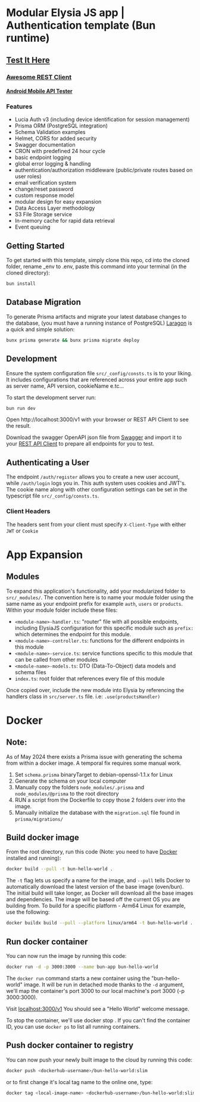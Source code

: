# Modular Elysia JS app | Authentication template (Bun runtime)

## [Test It Here](https://api.hello.simmons.studio/v1)

### [Awesome REST Client](https://insomnia.rest/download)
#### [Android Mobile API Tester](https://play.google.com/store/apps/details?id=apitester.org&hl=en)

### Features
- Lucia Auth v3 (including device identification for session management)
- Prisma ORM (PostgreSQL integration)
- Schema Validation examples
- Helmet, CORS for added security
- Swagger documentation
- CRON with predefined 24 hour cycle
- basic endpoint logging
- global error logging & handling
- authentication/authorization middleware (public/private routes based on user roles)
- email verification system
- change/reset password
- custom response model
- modular design for easy expansion
- Data Access Layer methodology
- S3 File Storage service
- In-memory cache for rapid data retrieval
- Event queuing



## Getting Started
To get started with this template, simply clone this repo, cd into the cloned folder, rename _env to .env, paste this command into your terminal (in the cloned directory):
```bash
bun install
```

## Database Migration
To generate Prisma artifacts and migrate your latest database changes to the database, (you must have a running instance of PostgreSQL) [Laragon](https://laragon.org) is a quick and simple solution:
```bash
bunx prisma generate && bunx prisma migrate deploy
```


## Development
Ensure the system configuration file `src/_config/consts.ts` is to your liking. It includes configurations that are referenced across your entire app such as server name, API version, cookieName e.tc...

To start the development server run:
```bash
bun run dev
```

Open http://localhost:3000/v1 with your browser or REST API Client to see the result.

Download the swagger OpenAPI json file from [Swagger](http://localhost:3000/v1/swagger) and import it to your
[REST API Client](https://insomnia.rest) to prepare all endpoints for you to test.


## Authenticating a User
The endpoint `/auth/register` allows you to create a new user account, while `/auth/login` logs you in.
This auth system uses cookies and JWT's.
The cookie name along with other configuration settings can be set in the typescript file `src/_config/consts.ts`.

### **Client Headers**
The headers sent from your client must specify `X-Client-Type` with either `JWT` or `Cookie`


# App Expansion
## Modules
To expand this application's functionality, add your modularized folder to `src/_modules/`.
The convention here is to name your module folder using the same name as your endpoint prefix for example `auth`, `users` or `products`.
Within your module folder include these files:
- `<module-name>-handler.ts`: "router" file with all possible endpoints, including ElysiaJS configuration for this specific module such as `prefix:` which determines the endpoint for this module.
- `<module-name>-controller.ts`: functions for the different endpoints in this module
- `<module-name>-service.ts`: service functions specific to this module that can be called from other modules
- `<module-name>-models.ts`: DTO (Data-To-Object) data models and schema files
- `index.ts`: root folder that references every file of this module

Once copied over, include the new module into Elysia by referencing the handlers class in `src/server.ts` file. i.e: `.use(productsHandler)`

# Docker
## Note:
As of May 2024 there exists a Prisma issue with generating the schema from within a docker image. A temporal fix requires some manual work.
1. Set `schema.prisma` binaryTarget to debian-openssl-1.1.x for Linux
2. Generate the schema on your local computer
3. Manually copy the folders `node_modules/.prisma` and `node_modules/@prisma` to the root directory
4. RUN a script from the Dockerfile to copy those 2 folders over into the image.
5. Manually initialize the database with the `migration.sql` file found in `prisma/migrations/`

## Build docker image
From the root directory, run this code (Note: you need to have [Docker]('https://docker.io') installed and running):
```bash
docker build --pull -t bun-hello-world .
```
The `-t` flag lets us specify a name for the image, and `--pull` tells Docker to automatically download the latest version of the base image (oven/bun). The initial build will take longer, as Docker will download all the base images and dependencies. The image will be based off the current OS you are building from. To build for a specific platform - Arm64 Linux for example, use the following:
```bash
docker buildx build --pull --platform linux/arm64 -t bun-hello-world .
```

## Run docker container
You can now run the image by running this code:
```bash
docker run -d -p 3000:3000 --name bun-app bun-hello-world
```

The `docker run` command starts a new container using the "bun-hello-world" image. It will be run in detached mode thanks to the `-d` argument, we'll map the container's port 3000 to our local machine's port 3000 (-p 3000:3000).

Visit [localhost:3000/v1]('http://localhost:3000/v1') You should see a "Hello World" welcome message.

To stop the container, we'll use docker stop <container-id>. If you can't find the container ID, you can use `docker ps` to list all running containers.

## Push docker container to registry
You can now push your newly built image to the cloud by running this code:
```bash
docker push <dockerhub-username>/bun-hello-world:slim

```
or to first change it's local tag name to the online one, type:
```bash
docker tag <local-image-name> <dockerhub-username>/bun-hello-world:slim

```
